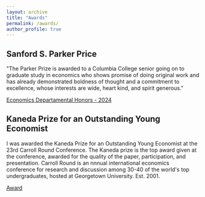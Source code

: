 ```yaml
---
layout: archive
title: "Awards"
permalink: /awards/
author_profile: true
---
```


## Sanford S. Parker Price
"The Parker Prize is awarded to a Columbia College senior going on to graduate study in economics who shows promise of doing original work and has already demonstrated boldness of thought and a commitment to excellence, whose interests are wide, heart kind, and spirit generous."

[Economics Departamental Honors - 2024](https://econ.columbia.edu/departmental-honors-and-prize-recipients-of-the-class-of-2024/)

## Kaneda Prize for an Outstanding Young Economist

I was awarded the Kaneda Prize for an Outstanding Young Economist at the 23rd Carroll Round Conference. The Kaneda prize is the top award given at the conference, awarded for the quality of the paper, participation, and presentation. Carroll Round is an nnnual international economics conference for research and discussion among 30-40 of the world's top undergraduates, hosted at Georgetown University. Est. 2001.

[Award](prize.pdf)
